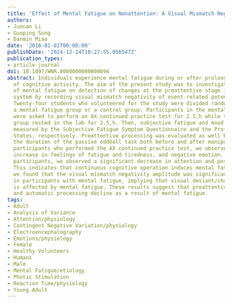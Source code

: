 ```yaml
---
title: 'Effect of Mental Fatigue on Nonattention: A Visual Mismatch Negativity Study'
authors:
- Junnan Li
- Guoping Song
- Danmin Miao
date: '2016-01-01T00:00:00'
publishDate: '2024-12-24T10:27:55.056547Z'
publication_types:
- article-journal
doi: 10.1097/WNR.0000000000000694
abstract: Individuals experience mental fatigue during or after prolonged periods
  of cognitive activity. The aim of the present study was to investigate the effect
  of mental fatigue on detection of changes at the preattentive stage in the visual
  system by recording visual mismatch negativity of event-related potential components.
  Twenty-four students who volunteered for the study were divided randomly into either
  a mental fatigue group or a control group. Participants in the mental fatigue group
  were asked to perform an AX continued practice test for 2.5,h while the control
  group rested in the lab for 2.5,h. Then, subjective fatigue and mood state were
  measured by the Subjective Fatigue Symptom Questionnaire and the Profile of Mood
  States, respectively. Preattentive processing was evaluated as well by assessing
  the duration of the passive oddball task both before and after manipulation. In
  participants who performed the AX continued practice test, we observed a significant
  increase in feelings of fatigue and tiredness, and negative emotion. In these same
  participants, we observed a significant decrease in attention and positive emotion.
  This indicates that continuous cognitive operation induces mental fatigue. In addition,
  we found that the visual mismatch negativity amplitude was significantly reduced
  in participants with mental fatigue, implying that visual deviant/change detection
  is affected by mental fatigue. These results suggest that preattentive change detection
  and automatic processing decline as a result of mental fatigue.
tags:
- Adult
- Analysis of Variance
- Attention/physiology
- Contingent Negative Variation/physiology
- Electroencephalography
- Emotions/physiology
- Female
- Healthy Volunteers
- Humans
- Male
- Mental Fatigue/etiology
- Photic Stimulation
- Reaction Time/physiology
- Young Adult
---
```

